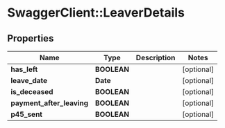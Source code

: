 # SwaggerClient::LeaverDetails

## Properties
Name | Type | Description | Notes
------------ | ------------- | ------------- | -------------
**has_left** | **BOOLEAN** |  | [optional] 
**leave_date** | **Date** |  | [optional] 
**is_deceased** | **BOOLEAN** |  | [optional] 
**payment_after_leaving** | **BOOLEAN** |  | [optional] 
**p45_sent** | **BOOLEAN** |  | [optional] 

